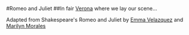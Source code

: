 #Romeo and Juliet
##In fair [Verona](begin.md) where we lay our scene...


Adapted from Shakespeare's Romeo and Juliet by [Emma Velazquez](https://github.com/emmav6936) and [Marilyn Morales](https://github.com/marilynm7682)